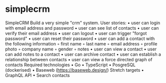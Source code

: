 # simplecrm
SimpleCRM
Build a very simple "crm" system.
User stories:
    • user can login with email address and password
    • user can see list of contacts
    • user can verify their email address
    • user can logout
    • user can trigger "forgot password"
    • user can reset their password
    • user can add a contact with the following information
        ◦ first name
        ◦ last name
        ◦ email address
        ◦ profile photo
        ◦ company name
        ◦ gender
        ◦ notes
    • user can view a contact
    • user can add notes to a contact
    • user can archive contact
    • user can establish a relationship between contacts
    • user can view a force directed graph of contacts
Required technologies
    • Go
    • TypeScript
    • PosgreSQL (dockerised)
    • Baseweb (https://baseweb.design/)
Stretch targets
    • GraphQL API
    • Search contacts
